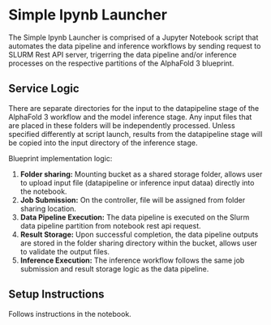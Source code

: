 # Simple Ipynb Launcher

The Simple Ipynb Launcher is comprised of a Jupyter Notebook script that automates the data pipeline and inference
workflows by sending request to SLURM Rest API server, trigerring the data
pipeline and/or inference processes on the respective partitions of the AlphaFold 3 blueprint. 



## Service Logic
There are separate directories for the input to the datapipeline stage of the 
AlphaFold 3 workflow and the model inference stage. Any input files that are placed in these folders 
will be independently processed. Unless specified differently at script launch, results from the
datapipeline stage will be copied into the input directory of the inference stage.

Blueprint implementation logic:

1.  **Folder sharing:** Mounting bucket as a shared storage folder, allows user to upload input file (datapipeline or inference input dataa) directly into the notebook.
2.  **Job Submission:** On the controller, file will be assigned from folder sharing location. 
3.  **Data Pipeline Execution:** The data pipeline is executed on the Slurm data pipeline partition from notebook rest api request.
4.  **Result Storage:** Upon successful completion, the data pipeline outputs are stored in the folder sharing directory within the bucket, allows user to validate the output files.
5.  **Inference Execution:** The inference workflow follows the same job submission and result storage logic as the data pipeline.

## Setup Instructions

Follows instructions in the notebook.



